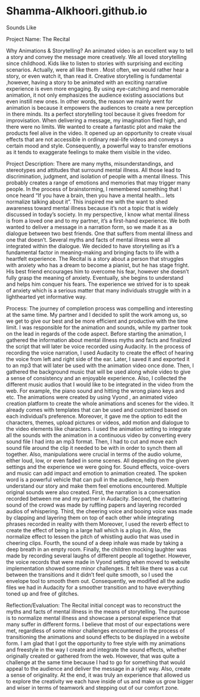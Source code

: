 # Shamma-Alkhoori.github.io

Sounds Like 


Project Name: The Recital 


Why Animations & Storytelling?
An animated video is an excellent way to tell a story and convey the message more creatively. We all loved storytelling since childhood. Kids like to listen to stories with surprising and exciting scenarios. Actually, were all like them . Most often, we would rather hear a story, or even watch it, than read it. Creative storytelling is fundamental ,however, having a story to be animated with an exciting narrative experience is even more engaging. By using eye-catching and memorable animation, it not only emphasizes the audience existing associations but even instill new ones. In other words, the reason we mainly went for animation is because it empowers the audiences to create a new perception in there minds. Its a perfect storytelling tool because it gives freedom for improvisation. When delivering a message, my imagination flied high, and there were no limits. We wanted to create a fantastic plot and make the products feel alive in the video. It opened up an opportunity to create visual effects that are not accessible in ordinary real-life videos and conveys a certain mood and style. Consequently, a powerful way to transfer emotions as it tends to exaggerate feelings to make them visible in the video.


Project Description: There are many myths, misunderstandings, and stereotypes and attitudes that surround mental illness. All those lead to discrimination, judgment, and isolation of people with a mental illness. This probably creates a range of emotions and memories that may trigger many people. In the process of brainstorming, I remembered something that I once heard “If you have a brain, then you have a mental health… lets normalize talking about it”. This inspired me with the want to shed awareness toward mental illness because it’s not a topic that is widely discussed in today’s society. In my perspective, I know what mental illness is from a loved one and to my partner, it’s a first-hand experience. We both wanted to deliver a message in a narration form, so we made it as a dialogue between two best friends. One that suffers from mental illness and one that doesn’t. Several myths and facts of mental illness were all integrated within the dialogue. We decided to have storytelling as it’s a fundamental factor in meaning-making and bringing facts to life with a heartfelt experience. The Recital is a story about a person that struggles with anxiety who has a dream to become a pianist, but he has stage fright. His best friend encourages him to overcome his fear, however she doesn’t fully grasp the meaning of anxiety. Eventually, she begins to understand and helps him conquer his fears. The experience we strived for is to speak of anxiety which is a serious matter that many individuals struggle with in a lighthearted yet informative way.  


Process: The journey of completion process was compelling and interesting at the same time. My partner and I decided to split the work among us, so we get to give our best and be more efficient and productive with the time limit. I was responsible for the animation and sounds, while my partner took on the lead in regards of the code aspect. Before starting the animation, I gathered the information about mental illness myths and facts and finalized the script that will later be voice recorded using Audacity. In the process of recording the voice narration, I used Audacity to create the effect of hearing the voice from left and right side of the ear. Later, I saved it and exported it to an mp3 that will later be used with the animation video once done. Then, I gathered the background music that will be used along whole video to give a sense of consistency and an enjoyable experience. Also, I collected the different music audios that I would like to be integrated in the video from the web. For example, the piano sound and hitting the wrong piano keys and etc. The animations were created by using Vyond , an animated video creation platform to create the whole animations and scenes for the video. It already comes with templates that can be used and customized based on each individual’s preference. Moreover, it gave me the option to edit the characters, themes, upload pictures or videos, add motion and dialogue to the video elements like characters. I used the animation setting to integrate all the sounds with the animation in a continuous video by converting every sound file I had into an mp3 format. Then, I had to cut and move each sound file around the clip it needed to be with in order to synch them all together. Also, manipulations were crucial in terms of the audio volume, either loud, low, or even faded in some scenes. All depending on the given settings and the experience we were going for. Sound effects, voice-overs and music can add impact and emotion to animation created. The spoken word is a powerful vehicle that can pull in the audience, help them understand our story and make them feel emotions encountered. Multiple original sounds were also created. First, the narration is a conversation recorded between me and my partner in Audacity. Second, the chattering sound of the crowd was made by ruffling papers and layering recorded audios of whispering. Third, the cheering voice and booing voice was made by clapping and layering them on top of each other while integrating phrases recorded in reality with them Moreover, I used the reverb effect to create the effect of being in a large hall which is a plug in. Also, the normalize effect to lessen the pitch of whistling audio that was used in cheering clips. Fourth, the sound of a deep inhale was made by taking a deep breath in an empty room. Finally, the children mocking laughter was made by recording several laughs of different people all together. However, the voice records that were made in Vyond setting when moved to website implementation showed some minor challenges. It felt like there was a cut between the transitions and it didn’t feel quite smooth, so I used the envelope tool to smooth them out. Consequently, we modified all the audio files we had in Audacity for a smoother transition and to have everything toned up and free of glitches. 


Reflection/Evaluation: The Recital initial concept was to reconstruct the myths and facts of mental illness in the means of storytelling. The purpose is to normalize mental illness and showcase a personal experience that many suffer in different forms. I believe that most of our expectations were met, regardless of some minor challenges encountered in the process of transitioning the animations and sound effects to be displayed in a website form. I am glad that I got the opportunity to free style with my animations and freestyle in the way I create and integrate the sound effects, whether originally created or gathered from the web. However, that was quite a challenge at the same time because I had to go for something that would appeal to the audience and deliver the message in a right way. Also, create a sense of originality. At the end, it was truly an experience that allowed us to explore the creativity we each have inside of us and make us grow bigger and wiser in terms of teamwork and stepping out of our comfort zone. 


